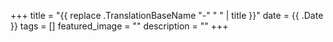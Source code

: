 +++
title = "{{ replace .TranslationBaseName "-" " " | title }}"
date = {{ .Date }}
tags = []
featured_image = ""
description = ""
+++